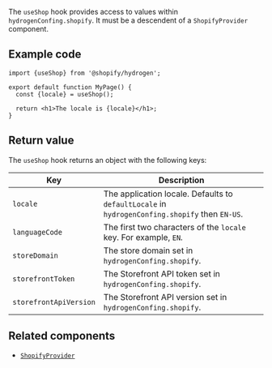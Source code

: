 <!-- This file is generated from source code in the Shopify/hydrogen repo. Edit the files in /packages/hydrogen/src/foundation/useShop and run 'yarn generate-docs' at the root of this repo. For more information, refer to https://github.com/Shopify/shopify-dev/blob/main/content/internal/operations/reference-docs/hydrogen.md. -->

The `useShop` hook provides access to values within `hydrogenConfing.shopify`. It must be a descendent of a `ShopifyProvider` component.

## Example code

```tsx
import {useShop} from '@shopify/hydrogen';

export default function MyPage() {
  const {locale} = useShop();

  return <h1>The locale is {locale}</h1>;
}
```

## Return value

The `useShop` hook returns an object with the following keys:

| Key                    | Description                                                                                    |
| ---------------------- | ---------------------------------------------------------------------------------------------- |
| `locale`               | The application locale. Defaults to `defaultLocale` in `hydrogenConfing.shopify` then `EN-US`. |
| `languageCode`         | The first two characters of the `locale` key. For example, `EN`.                               |
| `storeDomain`          | The store domain set in `hydrogenConfing.shopify`.                                             |
| `storefrontToken`      | The Storefront API token set in `hydrogenConfing.shopify`.                                     |
| `storefrontApiVersion` | The Storefront API version set in `hydrogenConfing.shopify`.                                   |

## Related components

- [`ShopifyProvider`](/api/hydrogen/components/global/shopifyprovider)
